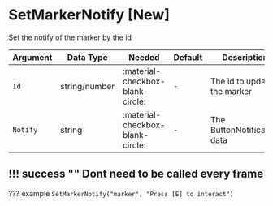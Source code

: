 # SetMarkerNotify [New]
Set the notify of the marker by the id

| Argument              | Data Type                            | Needed                    | Default         | Description
| ----------------------| ------------------------------------ | ------------------------- |-----------------|-------------
| `Id`                | string/number | :material-checkbox-blank-circle: | `-` | The id to update the marker
| `Notify`                | string | :material-checkbox-blank-circle: | `-` | The ButtonNotification data
    
!!! success ""
    Dont need to be called every frame
---
??? example
    ```
    SetMarkerNotify("marker", "Press [E] to interact")
    ```